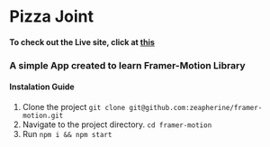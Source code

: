 # Pizza Joint

#### To check out the Live site, click at [this](https://zeapherine.github.io/framer-motion/)
 
### A simple App created to learn Framer-Motion Library

#### Instalation Guide

1. Clone the project ``git clone git@github.com:zeapherine/framer-motion.git`` 
2. Navigate to the project directory. ``cd framer-motion``
3. Run ``npm i && npm start``



